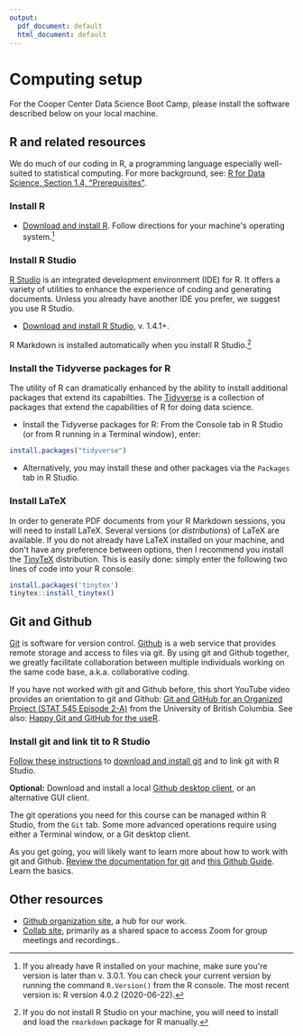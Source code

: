 ```yaml
---
output:
  pdf_document: default
  html_document: default
---
```

# Computing setup 

For the Cooper Center Data Science Boot Camp, please install the software described below on your local machine. 

## R and related resources

We do much of our coding in R, a programming language especially well-suited to statistical computing. For more background, see: [R for Data Science, Section 1.4, "Prerequisites"](https://r4ds.had.co.nz/introduction.html#prerequisites).



### Install R

* [Download and install R](https://cran.rstudio.com/). Follow directions for your machine's operating system.[^3]


[^3]: If you already have R installed on your machine, make sure you're version is later than v. 3.0.1. You can check your current version by running the command `R.Version()` from the R console. The most recent version is: R version 4.0.2 (2020-06-22). 
   

### Install R Studio

[R Studio](https://rstudio.com/products/rstudio/) is an integrated development environment (IDE) for R. It offers a variety of utilities to enhance the experience of coding and generating documents. Unless you already have another IDE you prefer, we suggest you use R Studio. 


* [Download and install R Studio](https://rstudio.com/products/rstudio/download/#download), v. 1.4.1+. 

R Markdown is installed automatically when you install R Studio.[^2] 

[^2]: If you do not install R Studio on your machine, you will need to install and load the `rmarkdown` package for R manually.

### Install the Tidyverse packages for R

The utility of R can dramatically enhanced by the ability to install additional packages that extend its capabilties. The [Tidyverse](https://www.tidyverse.org/) is a collection of packages that extend the capabilities of R for doing data science.

* Install the Tidyverse packages for R: From the Console tab in R Studio (or from R running in a Terminal window), enter:

```r
install.packages("tidyverse")
```
  - Alternatively, you may install these and other packages via the `Packages` tab in R Studio.

### Install LaTeX

In order to generate PDF documents from your R Markdown sessions, you will need to install LaTeX. Several versions (or *distributions*) of LaTeX are available. If you do not already have LaTeX installed on your machine, and don't have any preference between options, then I recommend you install the  [TinyTeX](https://yihui.org/tinytex/) distribution. This is easily done: simply enter the following two lines of code into your R console: 


```r
install.packages('tinytex')
tinytex::install_tinytex()
```



## Git and Github

[Git](https://git-scm.com/) is software for version control. [Github](https://github.com/) is a web service that provides remote storage and access to files via git. By using git and Github together, we greatly facilitate collaboration between multiple individuals working on the same code base, a.k.a. collaborative coding. 

If you have not worked with git and Github before, this short YouTube video provides an orientation to git and Github: [Git and GitHub for an Organized Project (STAT 545 Episode 2-A)](https://www.youtube.com/watch?v=l2ftm-YwJs8) from the University of British Columbia. See also: [Happy Git and GitHub for the useR](https://happygitwithr.com/).


### Install git and link tit to R Studio

[Follow these instructions](https://jennybc.github.io/2014-05-12-ubc/ubc-r/session03_git.html) to [download and install git](https://git-scm.com/downloads) and to link git with R Studio.

**Optional:** Download and install a local [Github desktop client](https://git-scm.com/downloads/guis), or an alternative GUI client.

The git operations you need for this course can be managed within R Studio, from the `Git` tab. Some more advanced operations require using either a Terminal window, or a Git desktop client. 
  
As you get going, you will likely want to learn more about how to work with git and Github. [Review the documentation for git](https://git-scm.com/) and [this Github Guide](https://guides.github.com/introduction/flow/). Learn the basics.


## Other resources

  * [Github organization site](https://github.com/coopercenter), a hub for our work.
  * [Collab site](https://collab.its.virginia.edu), primarily as a shared space to access Zoom for group meetings and recordings..



